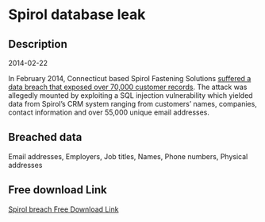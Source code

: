 # Spirol database leak

## Description

2014-02-22

In February 2014, Connecticut based Spirol Fastening Solutions <a href="http://news.softpedia.com/news/Details-of-70-000-Users-Leaked-by-Hackers-From-Systems-of-SPIROL-International-428669.shtml" target="_blank" rel="noopener">suffered a data breach that exposed over 70,000 customer records</a>. The attack was allegedly mounted by exploiting a SQL injection vulnerability which yielded data from Spirol’s CRM system ranging from customers’ names, companies, contact information and over 55,000 unique email addresses.

## Breached data

Email addresses, Employers, Job titles, Names, Phone numbers, Physical addresses

## Free download Link

[Spirol breach Free Download Link](https://tinyurl.com/2b2k277t)